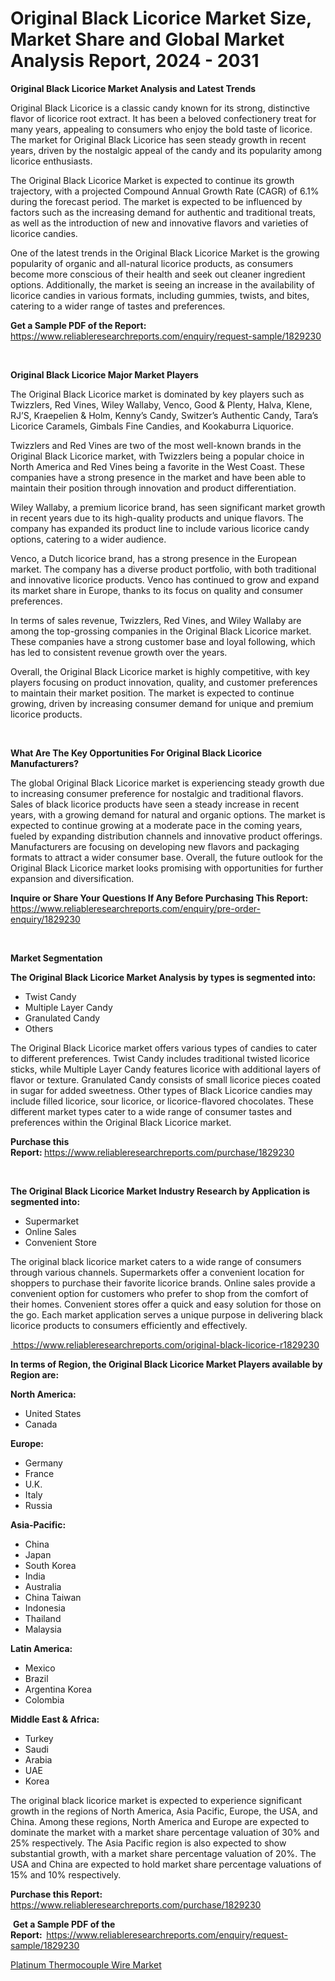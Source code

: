 <p><h1>Original Black Licorice Market Size, Market Share and Global Market Analysis Report, 2024 - 2031</h1></p><p><strong>Original Black Licorice Market Analysis and Latest Trends</strong></p>
<p><p>Original Black Licorice is a classic candy known for its strong, distinctive flavor of licorice root extract. It has been a beloved confectionery treat for many years, appealing to consumers who enjoy the bold taste of licorice. The market for Original Black Licorice has seen steady growth in recent years, driven by the nostalgic appeal of the candy and its popularity among licorice enthusiasts.</p><p>The Original Black Licorice Market is expected to continue its growth trajectory, with a projected Compound Annual Growth Rate (CAGR) of 6.1% during the forecast period. The market is expected to be influenced by factors such as the increasing demand for authentic and traditional treats, as well as the introduction of new and innovative flavors and varieties of licorice candies. </p><p>One of the latest trends in the Original Black Licorice Market is the growing popularity of organic and all-natural licorice products, as consumers become more conscious of their health and seek out cleaner ingredient options. Additionally, the market is seeing an increase in the availability of licorice candies in various formats, including gummies, twists, and bites, catering to a wider range of tastes and preferences.</p></p>
<p><strong>Get a Sample PDF of the Report:&nbsp;</strong> <a href="https://www.reliableresearchreports.com/enquiry/request-sample/1829230">https://www.reliableresearchreports.com/enquiry/request-sample/1829230</a></p>
<p>&nbsp;</p>
<p><strong>Original Black Licorice Major Market Players</strong></p>
<p><p>The Original Black Licorice market is dominated by key players such as Twizzlers, Red Vines, Wiley Wallaby, Venco, Good & Plenty, Halva, Klene, RJ’S, Kraepelien & Holm, Kenny’s Candy, Switzer’s Authentic Candy, Tara’s Licorice Caramels, Gimbals Fine Candies, and Kookaburra Liquorice.</p><p>Twizzlers and Red Vines are two of the most well-known brands in the Original Black Licorice market, with Twizzlers being a popular choice in North America and Red Vines being a favorite in the West Coast. These companies have a strong presence in the market and have been able to maintain their position through innovation and product differentiation.</p><p>Wiley Wallaby, a premium licorice brand, has seen significant market growth in recent years due to its high-quality products and unique flavors. The company has expanded its product line to include various licorice candy options, catering to a wider audience.</p><p>Venco, a Dutch licorice brand, has a strong presence in the European market. The company has a diverse product portfolio, with both traditional and innovative licorice products. Venco has continued to grow and expand its market share in Europe, thanks to its focus on quality and consumer preferences.</p><p>In terms of sales revenue, Twizzlers, Red Vines, and Wiley Wallaby are among the top-grossing companies in the Original Black Licorice market. These companies have a strong customer base and loyal following, which has led to consistent revenue growth over the years.</p><p>Overall, the Original Black Licorice market is highly competitive, with key players focusing on product innovation, quality, and customer preferences to maintain their market position. The market is expected to continue growing, driven by increasing consumer demand for unique and premium licorice products.</p></p>
<p>&nbsp;</p>
<p><strong>What Are The Key Opportunities For Original Black Licorice Manufacturers?</strong></p>
<p><p>The global Original Black Licorice market is experiencing steady growth due to increasing consumer preference for nostalgic and traditional flavors. Sales of black licorice products have seen a steady increase in recent years, with a growing demand for natural and organic options. The market is expected to continue growing at a moderate pace in the coming years, fueled by expanding distribution channels and innovative product offerings. Manufacturers are focusing on developing new flavors and packaging formats to attract a wider consumer base. Overall, the future outlook for the Original Black Licorice market looks promising with opportunities for further expansion and diversification.</p></p>
<p><strong>Inquire or Share Your Questions If Any Before Purchasing This Report:</strong> <a href="https://www.reliableresearchreports.com/enquiry/pre-order-enquiry/1829230">https://www.reliableresearchreports.com/enquiry/pre-order-enquiry/1829230</a></p>
<p>&nbsp;</p>
<p><strong>Market Segmentation</strong></p>
<p><strong>The Original Black Licorice Market Analysis by types is segmented into:</strong></p>
<p><ul><li>Twist Candy</li><li>Multiple Layer Candy</li><li>Granulated Candy</li><li>Others</li></ul></p>
<p><p>The Original Black Licorice market offers various types of candies to cater to different preferences. Twist Candy includes traditional twisted licorice sticks, while Multiple Layer Candy features licorice with additional layers of flavor or texture. Granulated Candy consists of small licorice pieces coated in sugar for added sweetness. Other types of Black Licorice candies may include filled licorice, sour licorice, or licorice-flavored chocolates. These different market types cater to a wide range of consumer tastes and preferences within the Original Black Licorice market.</p></p>
<p><strong>Purchase this Report:&nbsp;</strong><a href="https://www.reliableresearchreports.com/purchase/1829230">https://www.reliableresearchreports.com/purchase/1829230</a></p>
<p>&nbsp;</p>
<p><strong>The Original Black Licorice Market Industry Research by Application is segmented into:</strong></p>
<p><ul><li>Supermarket</li><li>Online Sales</li><li>Convenient Store</li></ul></p>
<p><p>The original black licorice market caters to a wide range of consumers through various channels. Supermarkets offer a convenient location for shoppers to purchase their favorite licorice brands. Online sales provide a convenient option for customers who prefer to shop from the comfort of their homes. Convenient stores offer a quick and easy solution for those on the go. Each market application serves a unique purpose in delivering black licorice products to consumers efficiently and effectively.</p></p>
<p><a href="https://www.reliableresearchreports.com/original-black-licorice-r1829230">&nbsp;https://www.reliableresearchreports.com/original-black-licorice-r1829230</a></p>
<p><strong>In terms of Region, the Original Black Licorice Market Players available by Region are:</strong></p>
<p>
    <p> <strong> North America: </strong>
        <ul>
            <li>United States</li>
            <li>Canada</li>
        </ul>
        </p> 
    <p> <strong> Europe: </strong>
        <ul>
            <li>Germany</li>
            <li>France</li>
            <li>U.K.</li>
            <li>Italy</li>
            <li>Russia</li>
        </ul>
        </p> 
    <p> <strong> Asia-Pacific: </strong>
        <ul>
            <li>China</li>
            <li>Japan</li>
            <li>South Korea</li>
            <li>India</li>
            <li>Australia</li>
            <li>China Taiwan</li>
            <li>Indonesia</li>
            <li>Thailand</li>
            <li>Malaysia</li>
        </ul>
        </p> 
    <p> <strong> Latin America: </strong>
        <ul>
            <li>Mexico</li>
            <li>Brazil</li>
            <li>Argentina Korea</li>
            <li>Colombia</li>
        </ul>
        </p> 
    <p> <strong> Middle East & Africa: </strong>
        <ul>
            <li>Turkey</li>
            <li>Saudi</li>
            <li>Arabia</li>
            <li>UAE</li>
            <li>Korea</li>
        </ul>
    </p>
    </p>
<p><p>The original black licorice market is expected to experience significant growth in the regions of North America, Asia Pacific, Europe, the USA, and China. Among these regions, North America and Europe are expected to dominate the market with a market share percentage valuation of 30% and 25% respectively. The Asia Pacific region is also expected to show substantial growth, with a market share percentage valuation of 20%. The USA and China are expected to hold market share percentage valuations of 15% and 10% respectively.</p></p>
<p><strong>Purchase this Report: </strong><a href="https://www.reliableresearchreports.com/purchase/1829230">https://www.reliableresearchreports.com/purchase/1829230</a></p>
<p>&nbsp;<strong>Get a Sample PDF of the Report:&nbsp;&nbsp;</strong><a href="https://www.reliableresearchreports.com/enquiry/request-sample/1829230">https://www.reliableresearchreports.com/enquiry/request-sample/1829230</a></p>
<p><strong></strong></p>
<p><p><a href="https://noble-drawer-34c.notion.site/Platinum-Thermocouple-Wire-Market-Size-Share-Trends-Analysis-Report-By-Material-By-Type-By-End--10bdce02aca949b2bd2450171bddf66a">Platinum Thermocouple Wire Market</a></p></p>